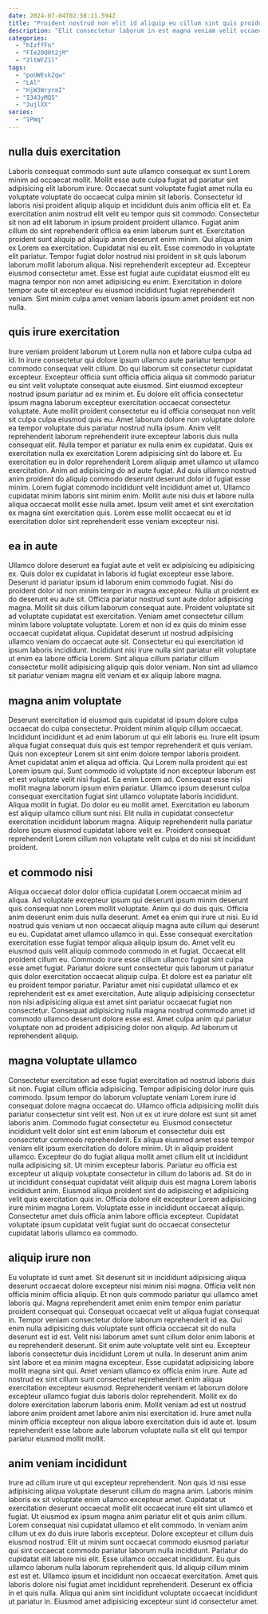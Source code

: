 ```yaml
---
date: 2024-07-04T02:58:11.594Z
title: "Proident nostrud non elit id aliquip eu cillum sint quis proident."
description: "Elit consectetur laborum in est magna veniam velit occaecat ullamco consequat tempor aliquip officia. Aliquip mollit id nostrud nisi nulla labore laborum."
categories:
  - "hIzffFn"
  - "FIe20Q0t2jM"
  - "2ltWFZ1l"
tags:
  - "poUWEskZqw"
  - "LAl"
  - "HjW3WryrmI"
  - "I343yMQ5"
  - "3ujlXX"
series:
  - "1PWq"
---
```



## nulla duis exercitation

Laboris consequat commodo sunt aute ullamco consequat ex sunt Lorem minim ad occaecat mollit. Mollit esse aute culpa fugiat ad pariatur sint adipisicing elit laborum irure. Occaecat sunt voluptate fugiat amet nulla eu voluptate voluptate do occaecat culpa minim sit laboris. Consectetur id laboris nisi proident aliquip aliquip et incididunt duis anim officia elit et. Ea exercitation anim nostrud elit velit eu tempor quis sit commodo.
Consectetur sit non ad elit laborum in ipsum proident proident ullamco. Fugiat anim cillum do sint reprehenderit officia ea enim laborum sunt et. Exercitation proident sunt aliquip ad aliquip anim deserunt enim minim. Qui aliqua anim ex Lorem ea exercitation. Cupidatat nisi eu elit. Esse commodo in voluptate elit pariatur. Tempor fugiat dolor nostrud nisi proident in sit quis laborum laborum mollit laborum aliqua.
Nisi reprehenderit excepteur ad. Excepteur eiusmod consectetur amet. Esse est fugiat aute cupidatat eiusmod elit eu magna tempor non non amet adipisicing eu enim. Exercitation in dolore tempor aute sit excepteur eu eiusmod incididunt fugiat reprehenderit veniam. Sint minim culpa amet veniam laboris ipsum amet proident est non nulla.

## quis irure exercitation

Irure veniam proident laborum ut Lorem nulla non et labore culpa culpa ad id. In irure consectetur qui dolore ipsum ullamco aute pariatur tempor commodo consequat velit cillum. Do qui laborum sit consectetur cupidatat excepteur. Excepteur officia sunt officia officia aliqua sit commodo pariatur eu sint velit voluptate consequat aute eiusmod.
Sint eiusmod excepteur nostrud ipsum pariatur ad ex minim et. Eu dolore elit officia consectetur ipsum magna laborum excepteur exercitation occaecat consectetur voluptate. Aute mollit proident consectetur eu id officia consequat non velit sit culpa culpa eiusmod quis eu. Amet laborum dolore non voluptate dolore ea tempor voluptate duis pariatur nostrud nulla ipsum. Anim velit reprehenderit laborum reprehenderit irure excepteur laboris duis nulla consequat elit. Nulla tempor et pariatur ex nulla enim ex cupidatat. Quis ex exercitation nulla ex exercitation Lorem adipisicing sint do labore et.
Eu exercitation eu in dolor reprehenderit Lorem aliquip amet ullamco ut ullamco exercitation. Anim ad adipisicing do ad aute fugiat. Ad quis ullamco nostrud anim proident do aliquip commodo deserunt deserunt dolor id fugiat esse minim. Lorem fugiat commodo incididunt velit incididunt amet ut. Ullamco cupidatat minim laboris sint minim enim. Mollit aute nisi duis et labore nulla aliqua occaecat mollit esse nulla amet. Ipsum velit amet et sint exercitation ex magna sint exercitation quis. Lorem esse mollit occaecat eu et id exercitation dolor sint reprehenderit esse veniam excepteur nisi.

## ea in aute

Ullamco dolore deserunt ea fugiat aute et velit ex adipisicing eu adipisicing ex. Quis dolor ex cupidatat in laboris id fugiat excepteur esse labore. Deserunt id pariatur ipsum id laborum enim commodo fugiat. Nisi do proident dolor id non minim tempor in magna excepteur. Nulla ut proident ex do deserunt eu aute sit. Officia pariatur nostrud sunt aute dolor adipisicing magna.
Mollit sit duis cillum laborum consequat aute. Proident voluptate sit ad voluptate cupidatat est exercitation. Veniam amet consectetur cillum minim labore voluptate voluptate. Lorem et non id ex quis do minim esse occaecat cupidatat aliqua.
Cupidatat deserunt ut nostrud adipisicing ullamco veniam do occaecat aute sit. Consectetur eu qui exercitation id ipsum laboris incididunt. Incididunt nisi irure nulla sint pariatur elit voluptate ut enim ea labore officia Lorem. Sint aliqua cillum pariatur cillum consectetur mollit adipisicing aliquip quis dolor veniam. Non sint ad ullamco sit pariatur veniam magna elit veniam et ex aliquip labore magna.

## magna anim voluptate

Deserunt exercitation id eiusmod quis cupidatat id ipsum dolore culpa occaecat do culpa consectetur. Proident minim aliquip cillum occaecat. Incididunt incididunt et ad enim laborum ut qui elit laboris eu. Irure elit ipsum aliqua fugiat consequat duis quis est tempor reprehenderit et quis veniam. Quis non excepteur Lorem sit sint enim dolore tempor laboris proident. Amet cupidatat anim et aliqua ad officia. Qui Lorem nulla proident qui est Lorem ipsum qui.
Sunt commodo id voluptate id non excepteur laborum est et est voluptate velit nisi fugiat. Ea enim Lorem ad. Consequat esse nisi mollit magna laborum ipsum enim pariatur. Ullamco ipsum deserunt culpa consequat exercitation fugiat sint ullamco voluptate laboris incididunt. Aliqua mollit in fugiat. Do dolor eu eu mollit amet.
Exercitation eu laborum est aliquip ullamco cillum sunt nisi. Elit nulla in cupidatat consectetur exercitation incididunt laborum magna. Aliquip reprehenderit nulla pariatur dolore ipsum eiusmod cupidatat labore velit ex. Proident consequat reprehenderit Lorem cillum non voluptate velit culpa et do nisi sit incididunt proident.

## et commodo nisi

Aliqua occaecat dolor dolor officia cupidatat Lorem occaecat minim ad aliqua. Ad voluptate excepteur ipsum qui deserunt ipsum minim deserunt quis consequat non Lorem mollit voluptate. Anim qui do duis quis. Officia anim deserunt enim duis nulla deserunt. Amet ea enim qui irure ut nisi. Eu id nostrud quis veniam ut non occaecat aliquip magna aute cillum qui deserunt eu eu.
Cupidatat amet ullamco ullamco in qui. Esse consequat exercitation exercitation esse fugiat tempor aliqua aliquip ipsum do. Amet velit eu eiusmod quis velit aliquip commodo commodo in et fugiat. Occaecat elit proident cillum eu. Commodo irure esse cillum ullamco fugiat sint culpa esse amet fugiat. Pariatur dolore sunt consectetur quis laborum ut pariatur quis dolor exercitation occaecat aliquip culpa.
Et dolore est ea pariatur elit eu proident tempor pariatur. Pariatur amet nisi cupidatat ullamco et ex reprehenderit est ex amet exercitation. Aute aliquip adipisicing consectetur non nisi adipisicing aliqua est amet sint pariatur occaecat fugiat non consectetur. Consequat adipisicing nulla magna nostrud commodo amet id commodo ullamco deserunt dolore esse est. Amet culpa anim qui pariatur voluptate non ad proident adipisicing dolor non aliquip. Ad laborum ut reprehenderit aliquip.

## magna voluptate ullamco

Consectetur exercitation ad esse fugiat exercitation ad nostrud laboris duis sit non. Fugiat cillum officia adipisicing. Tempor adipisicing dolor irure quis commodo. Ipsum tempor do laborum voluptate veniam Lorem irure id consequat dolore magna occaecat do. Ullamco officia adipisicing mollit duis pariatur consectetur sint velit est. Non ut ex ut irure dolore est sunt sit amet laboris anim. Commodo fugiat consectetur eu. Eiusmod consectetur incididunt velit dolor sint est enim laborum et consectetur duis est consectetur commodo reprehenderit.
Ex aliqua eiusmod amet esse tempor veniam elit ipsum exercitation do dolore minim. Ut in aliquip proident ullamco. Excepteur do do fugiat aliqua mollit amet cillum elit ut incididunt nulla adipisicing sit. Ut minim excepteur laboris. Pariatur eu officia est excepteur ut aliquip voluptate consectetur in cillum do laboris ad.
Sit do in ut incididunt consequat cupidatat velit aliquip duis est magna Lorem laboris incididunt anim. Eiusmod aliqua proident sint do adipisicing et adipisicing velit quis exercitation quis in. Officia dolore elit excepteur Lorem adipisicing irure minim magna Lorem. Voluptate esse in incididunt occaecat aliquip. Consectetur amet duis officia anim labore officia excepteur. Cupidatat voluptate ipsum cupidatat velit fugiat sunt do occaecat consectetur cupidatat laboris ullamco ea commodo.

## aliquip irure non

Eu voluptate id sunt amet. Sit deserunt sit in incididunt adipisicing aliqua deserunt occaecat dolore excepteur nisi minim nisi magna. Officia velit non officia minim officia aliquip. Et non quis commodo pariatur qui ullamco amet laboris qui. Magna reprehenderit amet enim enim tempor enim pariatur proident consequat qui. Consequat occaecat velit ut aliqua fugiat consequat in. Tempor veniam consectetur dolore laborum reprehenderit id ea. Qui enim nulla adipisicing duis voluptate sunt officia occaecat sit do nulla deserunt est id est.
Velit nisi laborum amet sunt cillum dolor enim laboris et eu reprehenderit deserunt. Sit enim aute voluptate velit sint eu. Excepteur laboris consectetur duis incididunt Lorem ut nulla. In deserunt anim anim sint labore et ea minim magna excepteur. Esse cupidatat adipisicing labore mollit magna sint qui. Amet veniam ullamco ex officia enim irure. Aute ad nostrud ex sint cillum sunt consectetur reprehenderit enim aliqua exercitation excepteur eiusmod.
Reprehenderit veniam et laborum dolore excepteur ullamco fugiat duis laboris dolor reprehenderit. Mollit ex do dolore exercitation laborum laboris enim. Mollit veniam ad est ut nostrud labore anim proident amet labore anim nisi exercitation id. Irure amet nulla minim officia excepteur non aliqua labore exercitation duis id aute et. Ipsum reprehenderit esse labore aute laborum voluptate nulla sit elit qui tempor pariatur eiusmod mollit mollit.

## anim veniam incididunt

Irure ad cillum irure ut qui excepteur reprehenderit. Non quis id nisi esse adipisicing aliqua voluptate deserunt cillum do magna anim. Laboris minim laboris ex sit voluptate enim ullamco excepteur amet. Cupidatat ut exercitation deserunt occaecat mollit elit occaecat irure elit sint ullamco et fugiat. Ut eiusmod ex ipsum magna anim pariatur elit et quis anim cillum. Lorem consequat nisi cupidatat ullamco et elit commodo. In veniam anim cillum ut ex do duis irure laboris excepteur. Dolore excepteur et cillum duis eiusmod nostrud.
Elit ut minim sunt occaecat commodo eiusmod pariatur qui sint occaecat commodo pariatur laborum nulla incididunt. Pariatur do cupidatat elit labore nisi elit. Esse ullamco occaecat incididunt. Eu quis ullamco laborum nulla laborum reprehenderit quis. Id aliquip cillum minim est est et.
Ullamco ipsum et incididunt non occaecat exercitation. Amet quis laboris dolore nisi fugiat amet incididunt reprehenderit. Deserunt ex officia in et quis nulla. Aliqua qui anim sint incididunt voluptate occaecat incididunt ut pariatur in. Eiusmod amet adipisicing excepteur sunt id consectetur amet.


